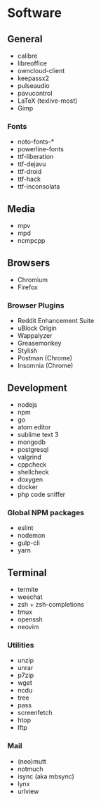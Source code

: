 # Software

## General

*   calibre
*   libreoffice
*   owncloud-client
*   keepassx2
*   pulseaudio
*   pavucontrol
*   LaTeX (texlive-most)
*   Gimp

### Fonts

*   noto-fonts-*
*   powerline-fonts
*   ttf-liberation
*   ttf-dejavu
*   ttf-droid
*   ttf-hack
*   ttf-inconsolata

## Media

*   mpv
*   mpd
*   ncmpcpp

## Browsers

*   Chromium
*   Firefox

### Browser Plugins

*   Reddit Enhancement Suite
*   uBlock Origin
*   Wappalyzer
*   Greasemonkey
*   Stylish
*   Postman (Chrome)
*   Insomnia (Chrome)

## Development

*   nodejs
*   npm
*   go
*   atom editor
*   sublime text 3
*   mongodb
*   postgresql
*   valgrind
*   cppcheck
*   shellcheck
*   doxygen
*   docker
*   php code sniffer

### Global NPM packages

*   eslint
*   nodemon
*   gulp-cli
*   yarn

## Terminal

*   termite
*   weechat
*   zsh + zsh-completions
*   tmux
*   openssh
*   neovim

### Utilities

*   unzip
*   unrar
*   p7zip
*   wget
*   ncdu
*   tree
*   pass
*   screenfetch
*   htop
*   lftp

### Mail

*   (neo)mutt
*   notmuch
*   isync (aka mbsync)
*   lynx
*   urlview
